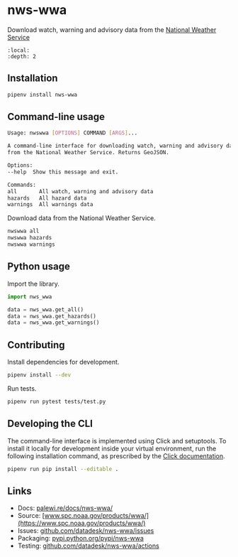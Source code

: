 ```{include} _templates/nav.html
```

# nws-wwa

Download watch, warning and advisory data from the [National Weather Service](https://www.spc.noaa.gov/products/wwa/)

```{contents} Table of contents
:local:
:depth: 2
```

## Installation

```bash
pipenv install nws-wwa
```

## Command-line usage

```bash
Usage: nwswwa [OPTIONS] COMMAND [ARGS]...

A command-line interface for downloading watch, warning and advisory data
from the National Weather Service. Returns GeoJSON.

Options:
--help  Show this message and exit.

Commands:
all       All watch, warning and advisory data
hazards   All hazard data
warnings  All warnings data
```

Download data from the National Weather Service.

```bash
nwswwa all
nwswwa hazards
nwswwa warnings
```

## Python usage

Import the library.

```python
import nws_wwa

data = nws_wwa.get_all()
data = nws_wwa.get_hazards()
data = nws_wwa.get_warnings()
```

## Contributing

Install dependencies for development.

```bash
pipenv install --dev
```

Run tests.

```bash
pipenv run pytest tests/test.py
```

## Developing the CLI

The command-line interface is implemented using Click and setuptools. To install it locally for development inside your virtual environment, run the following installation command, as prescribed by the [Click documentation](https://click.palletsprojects.com/en/7.x/setuptools/#setuptools-integration).

```bash
pipenv run pip install --editable .
```

## Links

* Docs: [palewi.re/docs/nws-wwa/](https://palewi.re/docs/nws-wwa/)
* Source: [www.spc.noaa.gov/products/wwa/](https://www.spc.noaa.gov/products/wwa/)
* Issues: [github.com/datadesk/nws-wwa/issues](https://github.com/datadesk/nws-wwa/issues)
* Packaging: [pypi.python.org/pypi/nws-wwa](https://pypi.python.org/pypi/nws-wwa)
* Testing: [github.com/datadesk/nws-wwa/actions](https://github.com/datadesk/nws-wwa/actions)
